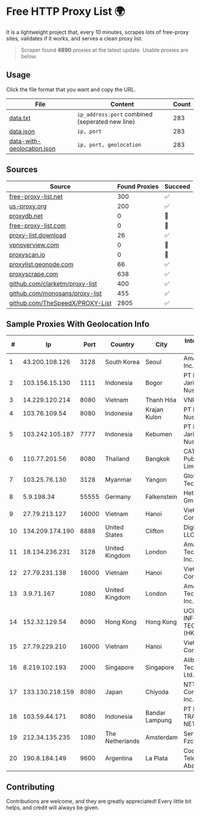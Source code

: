 
# Free HTTP Proxy List 🌍

It is a lightweight project that, every 10 minutes, scrapes lots of free-proxy sites, validates if it works, and serves a clean proxy list.


> Scraper found **4890** proxies at the latest update. Usable proxies are below.

## Usage

Click the file format that you want and copy the URL.


|File|Content|Count|
|----|-------|-----|
|[data.txt](https://raw.githubusercontent.com/themiralay/Proxy-List-World/master/data.txt)|`ip_address:port` combined (seperated new line)|283|
|[data.json](https://raw.githubusercontent.com/themiralay/Proxy-List-World/master/data.json)|`ip, port`|283|
|[data-with-geolocation.json](https://raw.githubusercontent.com/themiralay/Proxy-List-World/master/data-with-geolocation.json)|`ip, port, geolocation`|283|

## Sources

|Source|Found Proxies|Succeed|
|------|-------------|-------|
|[free-proxy-list.net](https://free-proxy-list.net)|300|✅|
|[us-proxy.org](https://www.us-proxy.org)|200|✅|
|[proxydb.net](http://proxydb.net)|0|🚫|
|[free-proxy-list.com](https://free-proxy-list.com/?page=&port=&type%5B%5D=http&type%5B%5D=https&up_time=0&search=Search)|0|🚫|
|[proxy-list.download](https://www.proxy-list.download/HTTP)|26|✅|
|[vpnoverview.com](https://vpnoverview.com/privacy/anonymous-browsing/free-proxy-servers)|0|🚫|
|[proxyscan.io](https://www.proxyscan.io)|0|🚫|
|[proxylist.geonode.com](https://proxylist.geonode.com/api/proxy-list?limit=300&page=1&sort_by=lastChecked&sort_type=desc&protocols=http,https)|66|✅|
|[proxyscrape.com](https://api.proxyscrape.com/v2/?request=displayproxies&protocol=http&timeout=10000&country=all&ssl=all&anonymity=all)|638|✅|
|[github.com/clarketm/proxy-list](https://raw.githubusercontent.com/clarketm/proxy-list/master/proxy-list-raw.txt)|400|✅|
|[github.com/monosans/proxy-list](https://raw.githubusercontent.com/monosans/proxy-list/main/proxies/http.txt)|455|✅|
|[github.com/TheSpeedX/PROXY-List](https://raw.githubusercontent.com/TheSpeedX/PROXY-List/master/http.txt)|2805|✅|


## Sample Proxies With Geolocation Info

|#|Ip|Port|Country|City|Internet Service Provider|
|-|--|----|-------|----|-------------------------|
|1|43.200.108.126|3128|South Korea|Seoul|Amazon.com, Inc.|
|2|103.156.15.130|1111|Indonesia|Bogor|PT Lintas Jaringan Nusantara|
|3|14.229.120.214|8080|Vietnam|Thanh Hóa|VNPT|
|4|103.76.109.54|8080|Indonesia|Krajan Kulon|PT Mahawira Nusantara Grup|
|5|103.242.105.187|7777|Indonesia|Kebumen|PT Lintas Jaringan Nusantara|
|6|110.77.201.56|8080|Thailand|Bangkok|CAT Telecom Public Company Limited|
|7|103.25.76.130|3128|Myanmar|Yangon|Global Technology Co|
|8|5.9.198.34|55555|Germany|Falkenstein|Hetzner Online GmbH|
|9|27.79.213.127|16000|Vietnam|Hanoi|Viettel Corporation|
|10|134.209.174.190|8888|United States|Clifton|DigitalOcean, LLC|
|11|18.134.236.231|3128|United Kingdom|London|Amazon Technologies Inc.|
|12|27.79.231.138|16000|Vietnam|Hanoi|Viettel Corporation|
|13|3.9.71.167|1080|United Kingdom|London|Amazon Technologies Inc.|
|14|152.32.129.54|8090|Hong Kong|Hong Kong|UCLOUD INFORMATION TECHNOLOGY (HK) LIMITED|
|15|27.79.229.210|16000|Vietnam|Hanoi|Viettel Corporation|
|16|8.219.102.193|2000|Singapore|Singapore|Alibaba (US) Technology Co., Ltd.|
|17|133.130.218.159|8080|Japan|Chiyoda|NTT PC Communications, Inc.|
|18|103.59.44.171|8080|Indonesia|Bandar Lampung|PT INDONESIA TRANS NETWORK|
|19|212.34.135.235|1080|The Netherlands|Amsterdam|Servers Tech Fzco|
|20|190.8.184.149|9600|Argentina|La Plata|Cooperativa Telefónica de Abasto|



## Contributing

Contributions are welcome, and they are greatly appreciated! Every
little bit helps, and credit will always be given.

